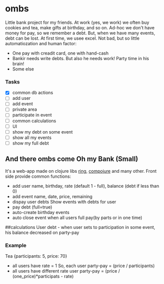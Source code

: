 

# ombs
Little bank project for my friends. 
At work (yes, we work) we often buy cookies and tea, make gifts at birthday,
and so on. Ad-hoc we don't have money for pay, so we remember a debt. But, when
we have many events, debt can be lost. At first time, we usee excel. Not bad,
but so little automatiozation and human factor:
- One pay with creadit card, one with hand-cash
- Bankir needs write debts. But also he needs work! Party time in his brain!
- Some else

### Tasks
- [x] common db actions
- [ ] add user
- [ ] add event 
- [ ] private area 
- [ ] participate in event
- [ ] common calculations 
- [ ] UI
- [ ] show my debt on some event
- [ ] show all my events
- [ ] show my full debt

## And there ombs come Oh my Bank (Small)
It's a web-app made on clojure libs [ring](github.com/ring-clojure/ring), [compojure](github.com/weavejester/compojure) and many 
other. 
Front side provide common functions:
- add user 
    name, birthday, rate (default 1 - full), 
    balance (debt if less than 0)
- add event 
    name, date, price, remaining
- dispay user debts
    Show events with debts for user
- pay debt (full=true)
- auto-create birthday events
- auto close event 
    when all users full pay(by parts or in one time)

##calculations 
User debt - when user sets to participation in some event, his balance 
decreased on party-pay

### Example
Tea {participants: 5, price: 70} 
- all users have rate = 1 
    So, each user party-pay = (price / participants)
- all users have different rate
    user party-pay = (price / (one_price)*participats - rate)
    
